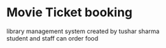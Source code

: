# Movie Ticket booking
library management system
created by tushar sharma
<br>
student and staff can order food
